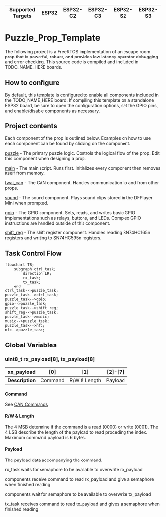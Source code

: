 | Supported Targets | ESP32 | ESP32-C2 | ESP32-C3 | ESP32-S2 | ESP32-S3 |
| ----------------- | ----- | -------- | -------- | -------- | -------- |

# Puzzle_Prop_Template
The following project is a FreeRTOS implementation of an escape room prop that is powerful, robust, 
and provides low latency operator debugging and error checking. This source code is compiled and
included in TODO_NAME_HERE boards.

## How to configure
By default, this template is configured to enable all components included in the TODO_NAME_HERE board.
If compiling this template on a standalone ESP32 board, be sure to open the configuration options, set
the GPIO pins, and enable/disable components as necessary.

## Project contents
Each component of the prop is outlined below. Examples on how to use each component can be found by clicking 
on the component.

[puzzle](components/puzzle) - The primary puzzle logic. Controls the logical flow of the prop. Edit this component when designing a prop.

[main](main) - The main script. Runs first. Initializes every component then removes itself from memory.

[twai_can](components/twai_can) - The CAN component. Handles communication to and from other props.

[sound](components/sound) - The sound component. Plays sound clips stored in the DFPlayer Mini when prompted.

[gpio](components/gpio_prop) - The GPIO component. Sets, reads, and writes basic GPIO implementations such as relays, buttons, and LEDs. 
Complex GPIO instructions are handled outside of this component.

[shift_reg](components/shift_reg) - The shift register component. Handles reading SN74HC165n registers and writing to SN74HC595n registers.

## Task Control Flow

```mermaid
flowchart TB;
    subgraph ctrl_task;
        direction LR;
        rx_task;
        tx_task;
    end
ctrl_task-->puzzle_task;
puzzle_task-->ctrl_task;
puzzle_task-->gpio;
gpio-->puzzle_task;
puzzle_task-->shift_reg;
shift_reg-->puzzle_task;
puzzle_task-->music;
music-->puzzle_task;
puzzle_task-->nfc;
nfc-->puzzle_task;
```

## Global Variables
### uint8_t rx_payload[8], tx_payload[8]

| **xx_payload**  |   [0]   |     [1]      | [2]-[7] |
|-----------------|:-------:|:------------:|:-------:|
| **Description** | Command | R/W & Length | Payload |

#### Command
See [CAN Commands](../twai_can/README.md#command)

#### R/W & Length
The 4 MSB determine if the command is a read (0000) or write (0001). The 4 LSB describe the length of the payload to read proceding the index. Maximum command payload is 6 bytes.

#### Payload
The payload data accompanying the command.

rx_task waits for semaphore to be available to overwrite rx_payload

components receive command to read rx_payload and give a semaphore when finished reading

components wait for semaphore to be available to overwrite tx_payload

tx_task receives command to read tx_payload and gives a semaphore when finished reading